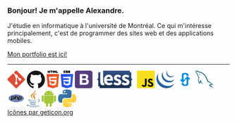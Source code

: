 <h3>Bonjour! Je m'appelle Alexandre.</h3>
<p>J'étudie en informatique à l'université de Montréal. Ce qui m'intéresse principalement, c'est de programmer des sites web et des applications mobiles.</p>
<a href="https://agilbert.dev">Mon portfolio est ici!</a>
<hr>
<div>
  <div>
    <img src='icons/git-icon.svg' alt='git icon' title='Git' height='40'/>
    <img src='icons/github-icon.svg' alt='github icon' title='Github' height='40'/>
    <img src='icons/html-5.svg' alt='html icon' title='HTML5' height='40'/>
    <img src='icons/css-3.svg' alt='css icon' title='CSS3' height='40'/>
    <img src='icons/bootstrap.svg' alt='bootstrap icon' title='Bootstrap' height='40'/>
    <img src='icons/less.svg' alt='less icon' title='Less' height='40'/>
    <img src='icons/javascript.svg' alt='javascript icon' title='Javascript' height='40'/>
    <img src='icons/jquery-icon.svg' alt='jquery icon' title='jQuery' height='40'/>
    <img src='icons/ajax.svg' alt='ajax icon' title='Ajax' height='40'/>
    <img src='icons/mysql.svg' alt='mysql icon' title='MySQL' height='40'/>
    <img src='icons/php.svg' alt='php icon' title='PHP' height='40'/>
    <img src='icons/java.svg' alt='java icon' title='Java' height='40'/>
    <img src='icons/android-icon.svg' alt='android icon' title='Android' height='40'/>
    <img src='icons/python.svg' alt='python icon' title='Python' height='40'/>
  </div>
  <a href="https://github.com/get-icon/geticon">Icônes par geticon.org</a>
</div>
  
